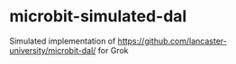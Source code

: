 # microbit-simulated-dal
Simulated implementation of https://github.com/lancaster-university/microbit-dal/ for Grok
